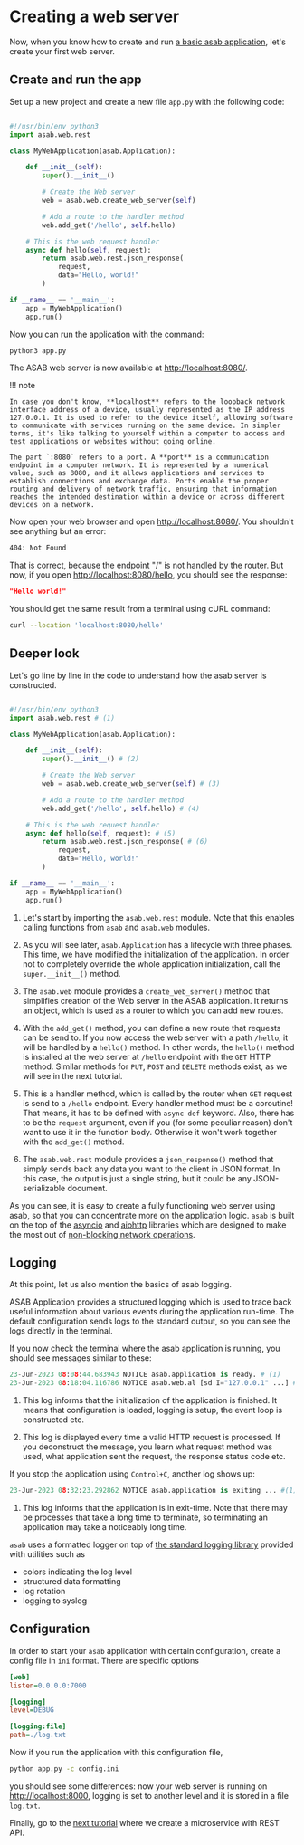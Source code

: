 Creating a web server
=====================
Now, when you know how to create and run [a basic asab application](./01_hello_world.md), let's create your first web server.

Create and run the app
----------------------

Set up a new project and create a new file `app.py` with the following code:

``` python title="app.py"

#!/usr/bin/env python3
import asab.web.rest

class MyWebApplication(asab.Application):

    def __init__(self):
        super().__init__()

        # Create the Web server
        web = asab.web.create_web_server(self)

        # Add a route to the handler method
        web.add_get('/hello', self.hello)

    # This is the web request handler
    async def hello(self, request):
        return asab.web.rest.json_response(
            request,
            data="Hello, world!"
        )

if __name__ == '__main__':
    app = MyWebApplication()
    app.run()

```

Now you can run the application with the command:

``` bash
python3 app.py
```


The ASAB web server is now available at [http://localhost:8080/](http://localhost:8080/).

!!! note

    In case you don't know, **localhost** refers to the loopback network interface address of a device, usually represented as the IP address 127.0.0.1. It is used to refer to the device itself, allowing software to communicate with services running on the same device. In simpler terms, it's like talking to yourself within a computer to access and test applications or websites without going online.

    The part `:8080` refers to a port. A **port** is a communication endpoint in a computer network. It is represented by a numerical value, such as 8080, and it allows applications and services to establish connections and exchange data. Ports enable the proper routing and delivery of network traffic, ensuring that information reaches the intended destination within a device or across different devices on a network.

Now open your web browser and open [http://localhost:8080/](http://localhost:8080/). You shouldn't see anything but an error:

``` bash
404: Not Found
```

That is correct, because the endpoint "/" is not handled by the router. But now, if you open [http://localhost:8080/hello](http://localhost:8080/hello), you should see the response:

``` json
"Hello world!"
```

You should get the same result from a terminal using cURL command:

``` bash
curl --location 'localhost:8080/hello'
```

Deeper look
-----------

Let's go line by line in the code to understand how the asab server is constructed.

``` python title="app.py" linenums="1"

#!/usr/bin/env python3
import asab.web.rest # (1)

class MyWebApplication(asab.Application):

    def __init__(self):
        super().__init__() # (2)

        # Create the Web server
        web = asab.web.create_web_server(self) # (3)

        # Add a route to the handler method
        web.add_get('/hello', self.hello) # (4)

    # This is the web request handler
    async def hello(self, request): # (5)
        return asab.web.rest.json_response( # (6)
            request,
            data="Hello, world!"
        )

if __name__ == '__main__':
    app = MyWebApplication()
    app.run()

```

1. Let's start by importing the `asab.web.rest` module. Note that this enables calling functions from `asab` and `asab.web` modules.

2. As you will see later, `asab.Application` has a lifecycle with three phases. This time, we have modified the initialization of the application. In order not to completely override the whole application initialization, call the `super.__init__()` method.

3. The `asab.web` module provides a `create_web_server()` method that
simplifies creation of the Web server in the ASAB application. It returns an object, which is used as a router to which you can add new routes.

4. With the `add_get()` method, you can define a new route that requests can be send to. If you now access the web server with a path `/hello`, it will
be handled by a `hello()` method. In other words, the `hello()` method is installed at the web server at `/hello` endpoint with the `GET` HTTP method. Similar methods for `PUT`, `POST` and `DELETE` methods exist, as we will see in the next tutorial.

5. This is a handler method, which is called by the router when `GET` request is send to a `/hello` endpoint. Every handler method must be a coroutine! That means, it has to be defined with `async def` keyword. Also, there has to be the `request` argument, even if you (for some peculiar reason) don't want to use it in the function body. Otherwise it won't work together with the `add_get()` method.

6. The `asab.web.rest` module provides a `json_response()` method that simply sends back any data you want to the client in JSON format. In this case, the output is just a single string, but it could be any JSON-serializable document.


As you can see, it is easy to create a fully functioning web server using asab, so that you can concentrate more on the application logic. 
`asab` is built on the top of the [asyncio](https://docs.python.org/3/library/asyncio.html) and [aiohttp](https://docs.aiohttp.org/en/stable/) libraries which are designed to make the most out of [non-blocking network operations](https://docs.aiohttp.org/en/stable/http_request_lifecycle.html#aiohttp-request-lifecycle).


Logging
-------

At this point, let us also mention the basics of asab logging.

ASAB Application provides a structured logging which is used to trace back useful information about various events during the application run-time. 
The default configuration sends logs to the standard output, so you can see the logs directly in the terminal.

If you now check the terminal where the asab application is running, you should see messages similar to these:

``` python
23-Jun-2023 08:08:44.683943 NOTICE asab.application is ready. # (1)
23-Jun-2023 08:18:04.116786 NOTICE asab.web.al [sd I="127.0.0.1" ...] # (2)
```

1. This log informs that the initialization of the application is finished. It means that configuration is loaded, logging is setup, the event loop is constructed etc.

2. This log is displayed every time a valid HTTP request is processed. 
If you deconstruct the message, you learn what request method was used, what application sent the request, the response status code etc.


If you stop the application using `Control+C`, another log shows up:

``` python
23-Jun-2023 08:32:23.292862 NOTICE asab.application is exiting ... #(1)!
```

1. This log informs that the application is in exit-time. 
Note that there may be processes that take a long time to terminate, so terminating an application may take a noticeably long time.

`asab` uses a formatted logger on top of [the standard logging library](https://docs.python.org/3/library/logging.html) provided with utilities such as

- colors indicating the log level
- structured data formatting
- log rotation
- logging to syslog

Configuration
-------------

In order to start your `asab` application with certain configuration, create a config file in `ini` format. There are specific options 

``` ini title="config.ini"
[web]
listen=0.0.0.0:7000

[logging]
level=DEBUG

[logging:file]
path=./log.txt
```

Now if you run the application with this configuration file,
``` bash
python app.py -c config.ini
```
you should see some differences: now your web server is running on [http://localhost:8000](http://localhost:8000), logging is set to another level and it is stored in a file `log.txt`.


Finally, go to the [next tutorial](./03_rest_api.md) where we create a microservice with REST API.